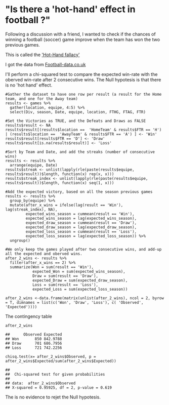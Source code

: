 # "Is there a 'hot-hand' effect in football ?"


Following a discussion with a friend, I wanted to check if the chances
of winning a football (soccer) game improve when the team has won the
two previous games.

This is called the ['Hot-Hand
fallacy'](https://en.wikipedia.org/wiki/Hot-hand_fallacy)

I got the data from
[Football-data.co.uk](http://www.football-data.co.uk/francem.php)

I'll perform a chi-squared test to compare the expected win-rate with
the oberved win-rate after 2 consecutive wins. The Null hypotesis is
that there is no 'hot hand' effect.

    #Gather the dataset to have one row per result (a result for the Home team, and one for the Away team)
    results <- games %>%
      gather(location, equipe, 4:5) %>%
      select(Div, season, Date, equipe, location, FTHG, FTAG, FTR)

    #Set the Victories as TRUE, and the Defeats and Draws as FALSE
    results$result <- NA
    results$result[(results$location ==  'HomeTeam' & results$FTR == 'H') | (results$location ==  'AwayTeam' & results$FTR == 'A') ] <- 'Win'
    results$result[results$FTR == 'D'] <- 'Draw'
    results$result[is.na(results$result)] <- 'Loss'

    #Sort by Team and Date, and add the streaks (number of consecutive wins)
    results <- results %>%
      arrange(equipe, Date)
    results$streak <- unlist(lapply(rle(paste(results$equipe, results$result))$length, function(x) rep(x, x)))
    results$streak_index <- unlist(lapply(rle(paste(results$equipe, results$result))$length, function(x) seq(1, x)))

    #Add the expected victory, based on all the season previous games
    results <- results %>%
      group_by(equipe) %>%
      mutate(after_x_wins = ifelse(lag(result == 'Win'), lag(streak_index), NA),
             expected_wins_season = cummean(result == 'Win'),
             expected_wins_season = lag(expected_wins_season),
             expected_draw_season = cummean(result == 'Draw'),
             expected_draw_season = lag(expected_draw_season),
             expected_loss_season = cummean(result == 'Loss'),
             expected_loss_season = lag(expected_loss_season)) %>%
      ungroup()

    #We only keep the games played after two consecutive wins, and add-up all the expected and oberved wins.
    after_2_wins <- results %>%
      filter(after_x_wins == 2) %>%
      summarize(Won = sum(result == 'Win'),
                expected_Won = sum(expected_wins_season),
                Draw = sum(result == 'Draw'),
                expected_Draw = sum(expected_draw_season),
                Loss = sum(result == 'Loss'),
                expected_Loss = sum(expected_loss_season))

    after_2_wins <-data.frame(matrix(unlist(after_2_wins), ncol = 2, byrow = T, dimnames = list(c('Won', 'Draw', 'Loss'), c( 'Observed', 'Expected'))))

The contingency table

    after_2_wins

    ##      Observed Expected
    ## Won       850 842.9788
    ## Draw      701 686.7956
    ## Loss      721 742.2256

    chisq.test(x= after_2_wins$Observed, p = after_2_wins$Expected/sum(after_2_wins$Expected))

    ## 
    ##  Chi-squared test for given probabilities
    ## 
    ## data:  after_2_wins$Observed
    ## X-squared = 0.95925, df = 2, p-value = 0.619

The is no evidence to rejet the Null hypotesis.

